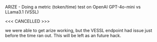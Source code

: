 ARIZE - Doing a metric (token/time) test on OpenAI GPT-4o-mini vs LLama3.1 (VSSL)

<<< CANCELLED >>>

we were able to get arize working, but the VESSL endpoint had issue just before 
the time ran out.  This will be left as an future hack.
